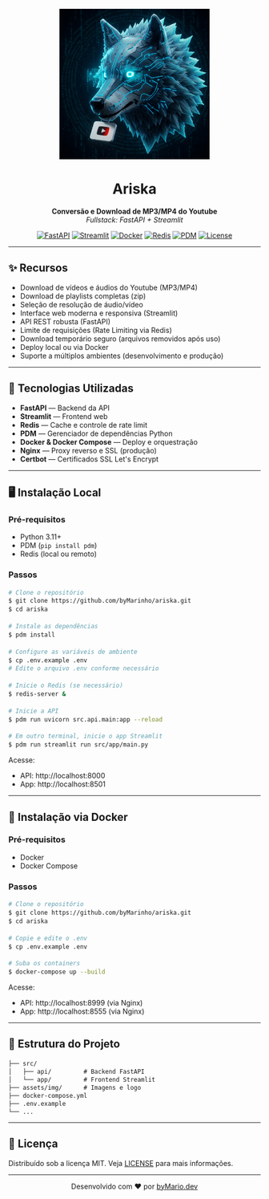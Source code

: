<p align="center">
  <img src="assets/img/ariska.jpeg" alt="Ariska Logo" width="300"/>
</p>

<h1 align="center">Ariska</h1>

<p align="center">
  <b>Conversão e Download de MP3/MP4 do Youtube</b><br>
  <i>Fullstack: FastAPI + Streamlit</i>
</p>

<p align="center">
  <a href="https://fastapi.tiangolo.com/" target="_blank"><img src="https://img.shields.io/badge/FastAPI-005571?style=for-the-badge&logo=fastapi" alt="FastAPI"></a>
  <a href="https://streamlit.io/" target="_blank"><img src="https://img.shields.io/badge/Streamlit-FF4B4B?style=for-the-badge&logo=streamlit&logoColor=white" alt="Streamlit"></a>
  <a href="https://www.docker.com/" target="_blank"><img src="https://img.shields.io/badge/Docker-2496ED?style=for-the-badge&logo=docker&logoColor=white" alt="Docker"></a>
  <a href="https://redis.io/" target="_blank"><img src="https://img.shields.io/badge/Redis-DC382D?style=for-the-badge&logo=redis&logoColor=white" alt="Redis"></a>
  <a href="https://pdm.fming.dev/" target="_blank"><img src="https://img.shields.io/badge/PDM-3776AB?style=for-the-badge&logo=python&logoColor=white" alt="PDM"></a>
  <a href="https://github.com/byMarinho/ariska" target="_blank"><img src="https://img.shields.io/github/license/byMarinho/ariska?style=for-the-badge" alt="License"></a>
</p>

---

## ✨ Recursos

- Download de vídeos e áudios do Youtube (MP3/MP4)
- Download de playlists completas (zip)
- Seleção de resolução de áudio/vídeo
- Interface web moderna e responsiva (Streamlit)
- API REST robusta (FastAPI)
- Limite de requisições (Rate Limiting via Redis)
- Download temporário seguro (arquivos removidos após uso)
- Deploy local ou via Docker
- Suporte a múltiplos ambientes (desenvolvimento e produção)

---

## 🚀 Tecnologias Utilizadas

- <b>FastAPI</b> — Backend da API
- <b>Streamlit</b> — Frontend web
- <b>Redis</b> — Cache e controle de rate limit
- <b>PDM</b> — Gerenciador de dependências Python
- <b>Docker & Docker Compose</b> — Deploy e orquestração
- <b>Nginx</b> — Proxy reverso e SSL (produção)
- <b>Certbot</b> — Certificados SSL Let's Encrypt

---

## 🖥️ Instalação Local

### Pré-requisitos
- Python 3.11+
- PDM (`pip install pdm`)
- Redis (local ou remoto)

### Passos
```bash
# Clone o repositório
$ git clone https://github.com/byMarinho/ariska.git
$ cd ariska

# Instale as dependências
$ pdm install

# Configure as variáveis de ambiente
$ cp .env.example .env
# Edite o arquivo .env conforme necessário

# Inicie o Redis (se necessário)
$ redis-server &

# Inicie a API
$ pdm run uvicorn src.api.main:app --reload

# Em outro terminal, inicie o app Streamlit
$ pdm run streamlit run src/app/main.py
```

Acesse:
- API: http://localhost:8000
- App: http://localhost:8501

---

## 🐳 Instalação via Docker

### Pré-requisitos
- Docker
- Docker Compose

### Passos
```bash
# Clone o repositório
$ git clone https://github.com/byMarinho/ariska.git
$ cd ariska

# Copie e edite o .env
$ cp .env.example .env

# Suba os containers
$ docker-compose up --build
```

Acesse:
- API: http://localhost:8999 (via Nginx)
- App: http://localhost:8555 (via Nginx)

---

## 📂 Estrutura do Projeto

```
├── src/
│   ├── api/         # Backend FastAPI
│   └── app/         # Frontend Streamlit
├── assets/img/      # Imagens e logo
├── docker-compose.yml
├── .env.example
└── ...
```

---

## 📝 Licença

Distribuído sob a licença MIT. Veja [LICENSE](LICENSE) para mais informações.

---

<p align="center">
  Desenvolvido com ❤️ por <a href="https://bymario.dev" target="_blank">byMario.dev</a>
</p>
